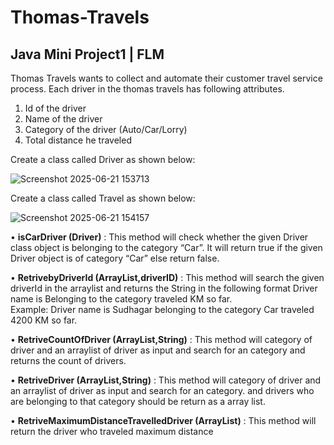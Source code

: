 # Thomas-Travels
## Java Mini Project1 | FLM

Thomas Travels wants to collect and automate their customer travel service process. Each driver in the thomas travels has following attributes.
 1. Id of the driver
 2. Name of the driver
 3. Category of the driver (Auto/Car/Lorry)
 4. Total distance he traveled

 Create a class called Driver as shown below: 

 
 ![Screenshot 2025-06-21 153713](https://github.com/user-attachments/assets/ca1f4623-187b-4397-8b4d-89e66b6577ae)

 Create a class called Travel as shown below:

 
 ![Screenshot 2025-06-21 154157](https://github.com/user-attachments/assets/9bf29442-5bb2-4ffb-bad1-9f7b47fc77e0)


 • **isCarDriver (Driver)** : This method will check whether the given Driver class object is belonging to the category “Car”. 
 It will return true if the given Driver object is of category “Car” else return false.
 
 • **RetrivebyDriverId (ArrayList<Driver>,driverID)** : This method will search the given driverId in the arraylist and returns the String in the following format
 Driver name is <driverName> Belonging to the category <category> traveled <totalDistance> KM so far.   
 Example: Driver name is Sudhagar belonging to the category Car traveled 4200 KM so far.  
 
• **RetriveCountOfDriver (ArrayList<Driver>,String)** : This method will  category of driver and an arraylist of driver as input and search for an category and returns the count of drivers.
 
 • **RetriveDriver (ArrayList<Driver>,String)** : This method will  category of driver and an arraylist of driver as input and search for an category. and drivers who are belonging to that category should be return as a array list.
 
 • **RetriveMaximumDistanceTravelledDriver (ArrayList<Driver>)** : This method will return the driver who traveled maximum distance
